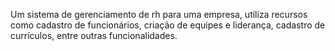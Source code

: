 Um sistema de gerenciamento de rh para uma empresa, utiliza recursos como cadastro de funcionários, criação de equipes e liderança, cadastro de currículos, entre outras funcionalidades.
